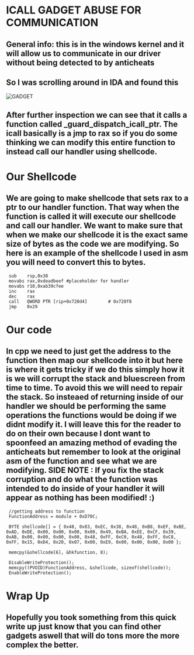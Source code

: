 # ICALL GADGET ABUSE FOR COMMUNICATION
## General info: this is in the windows kernel and it will allow us to communicate in our driver without being detected to by anticheats
## So I was scrolling around in IDA and found this 
![GADGET](https://imgur.com/qK42Xlq)
## After further inspection we can see that it calls a function called _guard_dispatch_icall_ptr. The icall basically is a jmp to rax so if you do some thinking we can modify this entire function to instead call our handler using shellcode.

# Our Shellcode
## We are going to make shellcode that sets rax to a ptr to our handler function. That way when the function is called it will execute our shellcode and call our handler. We want to make sure that when we make our shellcode it is the exact same size of bytes as the code we are modifying. So here is an example of the shellcode I used in asm you will need to convert this to bytes.
```
 sub    rsp,0x38
 movabs rax,0xdeadbeef #placeholder for handler
 movabs r10,0xab39cfee
 inc    rax
 dec    rax
 call   QWORD PTR [rip+0x720d4]        # 0x720f8
 jmp    0x29
```

# Our code
## In cpp we need to just get the address to the function then map our shellcode into it but here is where it gets tricky if we do this simply how it is we will corrupt the stack and bluescreen from time to time. To avoid this we will need to repair the stack. So insteaed of returning inside of our handler we should be performing the same operations the functions would be doing if we didnt modify it. I will leave this for the reader to do on their own because I dont want to spoonfeed an amazing method of evading the anticheats but remember to look at the original asm of the function and see what we are modifying. SIDE NOTE : If you fix the stack corruption and do what the function was intended to do inside of your handler it will appear as nothing has been modified! :)
```
 //getting address to function
 FunctionAddress = module + 0xD70C; 
  
 BYTE shellcode[] = { 0x48, 0x83, 0xEC, 0x38, 0x48, 0xB8, 0xEF, 0xBE, 0xAD, 0xDE, 0x00, 0x00, 0x00, 0x00, 0x49, 0xBA, 0xEE, 0xCF, 0x39, 0xAB, 0x00, 0x00, 0x00, 0x00, 0x48, 0xFF, 0xC0, 0x48, 0xFF, 0xC8, 0xFF, 0x15, 0xD4, 0x20, 0x07, 0x00, 0xE9, 0x00, 0x00, 0x00, 0x00 };

 memcpy(&shellcode[6], &hkfunction, 8);

 DisableWriteProtection();
 memcpy((PVOID)FunctionAddress, &shellcode, sizeof(shellcode));
 EnableWriteProtection();

```

# Wrap Up
## Hopefully you took something from this quick write up just know that you can find other gadgets aswell that will do tons more the more complex the better. 
